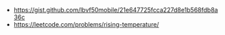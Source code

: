  
 - https://gist.github.com/lbvf50mobile/21e647725fcca227d8e1b568fdb8a36c 
 - https://leetcode.com/problems/rising-temperature/
